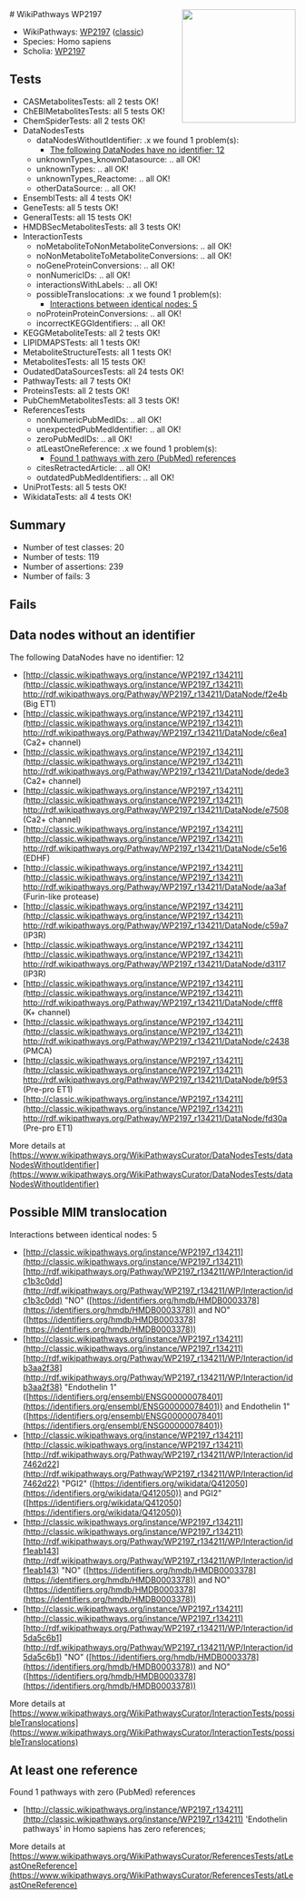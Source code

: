 <img style="float: right; width: 200px" src="https://upload.wikimedia.org/wikipedia/commons/thumb/8/83/Wplogo_with_text_500.png/640px-Wplogo_with_text_500.png" />
# WikiPathways WP2197

* WikiPathways: [WP2197](https://wikipathways.org/pathways/WP2197) ([classic](https://classic.wikipathways.org/instance/WP2197))
* Species: Homo sapiens
* Scholia: [WP2197](https://scholia.toolforge.org/wikipathways/WP2197)
## Tests
* CASMetabolitesTests: all 2 tests OK!
* ChEBIMetabolitesTests: all 5 tests OK!
* ChemSpiderTests: all 2 tests OK!
* DataNodesTests
    * dataNodesWithoutIdentifier: .x we found 1 problem(s):
        * [The following DataNodes have no identifier: 12](#8792c492)
    * unknownTypes_knownDatasource: .. all OK!
    * unknownTypes: .. all OK!
    * unknownTypes_Reactome: .. all OK!
    * otherDataSource: .. all OK!
* EnsemblTests: all 4 tests OK!
* GeneTests: all 5 tests OK!
* GeneralTests: all 15 tests OK!
* HMDBSecMetabolitesTests: all 3 tests OK!
* InteractionTests
    * noMetaboliteToNonMetaboliteConversions: .. all OK!
    * noNonMetaboliteToMetaboliteConversions: .. all OK!
    * noGeneProteinConversions: .. all OK!
    * nonNumericIDs: .. all OK!
    * interactionsWithLabels: .. all OK!
    * possibleTranslocations: .x we found 1 problem(s):
        * [Interactions between identical nodes: 5](#1c11820a)
    * noProteinProteinConversions: .. all OK!
    * incorrectKEGGIdentifiers: .. all OK!
* KEGGMetaboliteTests: all 2 tests OK!
* LIPIDMAPSTests: all 1 tests OK!
* MetaboliteStructureTests: all 1 tests OK!
* MetabolitesTests: all 15 tests OK!
* OudatedDataSourcesTests: all 24 tests OK!
* PathwayTests: all 7 tests OK!
* ProteinsTests: all 2 tests OK!
* PubChemMetabolitesTests: all 3 tests OK!
* ReferencesTests
    * nonNumericPubMedIDs: .. all OK!
    * unexpectedPubMedIdentifier: .. all OK!
    * zeroPubMedIDs: .. all OK!
    * atLeastOneReference: .x we found 1 problem(s):
        * [Found 1 pathways with zero (PubMed) references](#d0a459f0)
    * citesRetractedArticle: .. all OK!
    * outdatedPubMedIdentifiers: .. all OK!
* UniProtTests: all 5 tests OK!
* WikidataTests: all 4 tests OK!


## Summary

* Number of test classes: 20
* Number of tests: 119
* Number of assertions: 239
* Number of fails: 3

## Fails

<a name="8792c492" />

## Data nodes without an identifier

The following DataNodes have no identifier: 12

* [http://classic.wikipathways.org/instance/WP2197_r134211](http://classic.wikipathways.org/instance/WP2197_r134211) http://rdf.wikipathways.org/Pathway/WP2197_r134211/DataNode/f2e4b (Big ET1)
* [http://classic.wikipathways.org/instance/WP2197_r134211](http://classic.wikipathways.org/instance/WP2197_r134211) http://rdf.wikipathways.org/Pathway/WP2197_r134211/DataNode/c6ea1 (Ca2+ channel)
* [http://classic.wikipathways.org/instance/WP2197_r134211](http://classic.wikipathways.org/instance/WP2197_r134211) http://rdf.wikipathways.org/Pathway/WP2197_r134211/DataNode/dede3 (Ca2+ channel)
* [http://classic.wikipathways.org/instance/WP2197_r134211](http://classic.wikipathways.org/instance/WP2197_r134211) http://rdf.wikipathways.org/Pathway/WP2197_r134211/DataNode/e7508 (Ca2+ channel)
* [http://classic.wikipathways.org/instance/WP2197_r134211](http://classic.wikipathways.org/instance/WP2197_r134211) http://rdf.wikipathways.org/Pathway/WP2197_r134211/DataNode/c5e16 (EDHF)
* [http://classic.wikipathways.org/instance/WP2197_r134211](http://classic.wikipathways.org/instance/WP2197_r134211) http://rdf.wikipathways.org/Pathway/WP2197_r134211/DataNode/aa3af (Furin-like protease)
* [http://classic.wikipathways.org/instance/WP2197_r134211](http://classic.wikipathways.org/instance/WP2197_r134211) http://rdf.wikipathways.org/Pathway/WP2197_r134211/DataNode/c59a7 (IP3R)
* [http://classic.wikipathways.org/instance/WP2197_r134211](http://classic.wikipathways.org/instance/WP2197_r134211) http://rdf.wikipathways.org/Pathway/WP2197_r134211/DataNode/d3117 (IP3R)
* [http://classic.wikipathways.org/instance/WP2197_r134211](http://classic.wikipathways.org/instance/WP2197_r134211) http://rdf.wikipathways.org/Pathway/WP2197_r134211/DataNode/cfff8 (K+ channel)
* [http://classic.wikipathways.org/instance/WP2197_r134211](http://classic.wikipathways.org/instance/WP2197_r134211) http://rdf.wikipathways.org/Pathway/WP2197_r134211/DataNode/c2438 (PMCA)
* [http://classic.wikipathways.org/instance/WP2197_r134211](http://classic.wikipathways.org/instance/WP2197_r134211) http://rdf.wikipathways.org/Pathway/WP2197_r134211/DataNode/b9f53 (Pre-pro ET1)
* [http://classic.wikipathways.org/instance/WP2197_r134211](http://classic.wikipathways.org/instance/WP2197_r134211) http://rdf.wikipathways.org/Pathway/WP2197_r134211/DataNode/fd30a (Pre-pro ET1)


More details at [https://www.wikipathways.org/WikiPathwaysCurator/DataNodesTests/dataNodesWithoutIdentifier](https://www.wikipathways.org/WikiPathwaysCurator/DataNodesTests/dataNodesWithoutIdentifier)

<a name="1c11820a" />

## Possible MIM translocation

Interactions between identical nodes: 5

* [http://classic.wikipathways.org/instance/WP2197_r134211](http://classic.wikipathways.org/instance/WP2197_r134211) [http://rdf.wikipathways.org/Pathway/WP2197_r134211/WP/Interaction/idc1b3c0dd](http://rdf.wikipathways.org/Pathway/WP2197_r134211/WP/Interaction/idc1b3c0dd) "NO" ([https://identifiers.org/hmdb/HMDB0003378](https://identifiers.org/hmdb/HMDB0003378)) and 
NO" ([https://identifiers.org/hmdb/HMDB0003378](https://identifiers.org/hmdb/HMDB0003378))
* [http://classic.wikipathways.org/instance/WP2197_r134211](http://classic.wikipathways.org/instance/WP2197_r134211) [http://rdf.wikipathways.org/Pathway/WP2197_r134211/WP/Interaction/idb3aa2f38](http://rdf.wikipathways.org/Pathway/WP2197_r134211/WP/Interaction/idb3aa2f38) "Endothelin 1" ([https://identifiers.org/ensembl/ENSG00000078401](https://identifiers.org/ensembl/ENSG00000078401)) and 
Endothelin 1" ([https://identifiers.org/ensembl/ENSG00000078401](https://identifiers.org/ensembl/ENSG00000078401))
* [http://classic.wikipathways.org/instance/WP2197_r134211](http://classic.wikipathways.org/instance/WP2197_r134211) [http://rdf.wikipathways.org/Pathway/WP2197_r134211/WP/Interaction/id7462d22](http://rdf.wikipathways.org/Pathway/WP2197_r134211/WP/Interaction/id7462d22) "PGI2" ([https://identifiers.org/wikidata/Q412050](https://identifiers.org/wikidata/Q412050)) and 
PGI2" ([https://identifiers.org/wikidata/Q412050](https://identifiers.org/wikidata/Q412050))
* [http://classic.wikipathways.org/instance/WP2197_r134211](http://classic.wikipathways.org/instance/WP2197_r134211) [http://rdf.wikipathways.org/Pathway/WP2197_r134211/WP/Interaction/idf1eab143](http://rdf.wikipathways.org/Pathway/WP2197_r134211/WP/Interaction/idf1eab143) "NO" ([https://identifiers.org/hmdb/HMDB0003378](https://identifiers.org/hmdb/HMDB0003378)) and 
NO" ([https://identifiers.org/hmdb/HMDB0003378](https://identifiers.org/hmdb/HMDB0003378))
* [http://classic.wikipathways.org/instance/WP2197_r134211](http://classic.wikipathways.org/instance/WP2197_r134211) [http://rdf.wikipathways.org/Pathway/WP2197_r134211/WP/Interaction/id5da5c6b1](http://rdf.wikipathways.org/Pathway/WP2197_r134211/WP/Interaction/id5da5c6b1) "NO" ([https://identifiers.org/hmdb/HMDB0003378](https://identifiers.org/hmdb/HMDB0003378)) and 
NO" ([https://identifiers.org/hmdb/HMDB0003378](https://identifiers.org/hmdb/HMDB0003378))


More details at [https://www.wikipathways.org/WikiPathwaysCurator/InteractionTests/possibleTranslocations](https://www.wikipathways.org/WikiPathwaysCurator/InteractionTests/possibleTranslocations)

<a name="d0a459f0" />

## At least one reference

Found 1 pathways with zero (PubMed) references

* [http://classic.wikipathways.org/instance/WP2197_r134211](http://classic.wikipathways.org/instance/WP2197_r134211) 'Endothelin pathways' in Homo sapiens has zero references; 


More details at [https://www.wikipathways.org/WikiPathwaysCurator/ReferencesTests/atLeastOneReference](https://www.wikipathways.org/WikiPathwaysCurator/ReferencesTests/atLeastOneReference)


